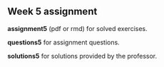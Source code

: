 ## Week 5 assignment

__assignment5__ (pdf or rmd) for solved exercises.

__questions5__ for assignment questions.

__solutions5__ for solutions provided by the professor.
